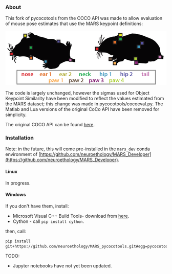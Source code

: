 ### About
This fork of pycocotools from the COCO API was made to allow evaluation of mouse pose estimates that use the MARS keypoint definitions:

![](MARS_kpt_reference.png)

The code is largely unchanged, however the sigmas used for Object Keypoint Similarity have been modified to reflect the values estimated from the MARS dataset; this change was made in pycocotools/cocoeval.py. The Matlab and Lua versions of the original CoCo API have been removed for simplicity.

The original COCO API can be found [here](https://github.com/cocodataset/cocoapi).

### Installation
Note: in the future, this will come pre-installed in the `mars_dev` conda environment of [https://github.com/neuroethology/MARS_Developer](https://github.com/neuroethology/MARS_Developer).

#### Linux
In progress.

#### Windows
If you don't have them, install:
* Microsoft Visual C++ Build Tools- download from [here](https://visualstudio.microsoft.com/visual-cpp-build-tools/).
* Cython - call `pip install cython`.

then, call:
```
pip install git+https://github.com/neuroethology/MARS_pycocotools.git#egg=pycocotools^&subdirectory=PythonAPI
```


TODO:
* Jupyter notebooks have not yet been updated.
